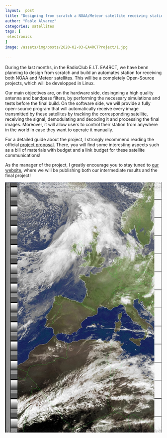```yaml
---
layout:  post
title: "Designing from scratch a NOAA/Meteor satellite receiving station in the EA4RCT"
author: "Pablo Álvarez"
categories: satellites
tags: [
 electronics
]
image: /assets/img/posts/2020-02-03-EA4RCTProject/1.jpg

---
```


During the last months, in the RadioClub E.I.T. EA4RCT, we have benn planning to design from scratch and build an automates station for receiving both NOAA and Meteor satellites. This will be a completely Open-Source projects, which will be developped in Linux. 

Our main objectives are, on the hardware side, desingning a high quality antenna and bandpass filters, by performing the necessary simulations and tests before the final build. On the software side, we will provide a fully open-source program that will automatically receive every image transmitted by these satellites by tracking the corresponding satellite, receiving the signal, demodulating and decoding it and processing the final images. Moreover, it will allow users to control their station from anywhere in the world in case they want to operate it manually.

For a detailed guide about the project, I strongly recommend reading the official [project proposal](../assets/docs/posts/2020-02-03-EA4RCTProject/1.pdf). There, you will find some interesting aspects such as a bill of materials with budget and a link budget for these satellite communications!

As the manager of the project, I greatly encourage you to stay tuned to [our website](https://ea4rct.org/blog/2020-02-03-propuesta-automatizacion-noaa/), where we will be publishing both our intermediate results and the final project!

![Foto NOAA](../assets/img/posts/2020-02-03-EA4RCTProject/2.jpg)




